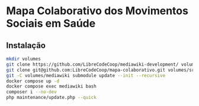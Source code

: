 # Mapa Colaborativo dos Movimentos Sociais em Saúde

## Instalação

```bash
mkdir volumes
git clone https://github.com/LibreCodeCoop/mediawiki-development/ volumes/mediakiwi
git clone git@github.com:LibreCodeCoop/mapa-colaborativo.git volumes/src
git -C volumes/mediawiki submodule update --init --recursive
docker compose up -d
docker compose exec mediawiki bash
composer i --no-dev
php maintenance/update.php --quick
```
